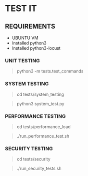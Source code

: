 # TEST IT

## REQUIREMENTS

- UBUNTU VM
- Installed python3
- Installed python3-locust

### UNIT TESTING

> python3 -m tests.test_commands

### SYSTEM TESTING

> cd tests/system_testing

> python3 system_test.py

### PERFORMANCE TESTING

> cd tests/performance_load

> ./run_performance_test.sh

### SECURITY TESTING

> cd tests/security

> ./run_security_tests.sh 
